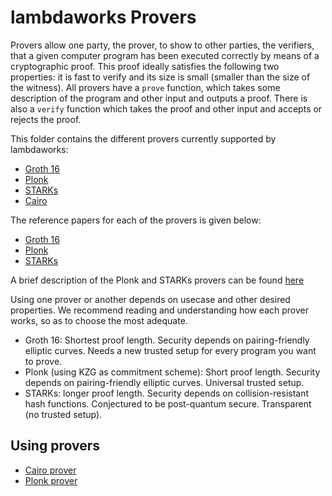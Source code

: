 # lambdaworks Provers

Provers allow one party, the prover, to show to other parties, the verifiers, that a given computer program has been executed correctly by means of a cryptographic proof. This proof ideally satisfies the following two properties: it is fast to verify and its size is small (smaller than the size of the witness). All provers have a `prove` function, which takes some description of the program and other input and outputs a proof. There is also a `verify` function which takes the proof and other input and accepts or rejects the proof.

This folder contains the different provers currently supported by lambdaworks:
- [Groth 16](https://github.com/lambdaclass/lambdaworks/tree/main/provers/groth16)
- [Plonk](https://github.com/lambdaclass/lambdaworks/tree/main/provers/plonk)
- [STARKs](https://github.com/lambdaclass/lambdaworks/tree/main/provers/stark)
- [Cairo](https://github.com/lambdaclass/lambdaworks/tree/main/provers/cairo)

The reference papers for each of the provers is given below:
- [Groth 16](https://eprint.iacr.org/2016/260)
- [Plonk](https://eprint.iacr.org/2019/953)
- [STARKs](https://eprint.iacr.org/2018/046.pdf)

A brief description of the Plonk and STARKs provers can be found [here](https://github.com/lambdaclass/lambdaworks/tree/main/docs/src)

Using one prover or another depends on usecase and other desired properties. We recommend reading and understanding how each prover works, so as to choose the most adequate.
- Groth 16: Shortest proof length. Security depends on pairing-friendly elliptic curves. Needs a new trusted setup for every program you want to prove.
- Plonk (using KZG as commitment scheme): Short proof length. Security depends on pairing-friendly elliptic curves. Universal trusted setup.
- STARKs: longer proof length. Security depends on collision-resistant hash functions. Conjectured to be post-quantum secure. Transparent (no trusted setup).

## Using provers

- [Cairo prover](https://github.com/lambdaclass/lambdaworks/blob/main/provers/cairo/README.md)
- [Plonk prover](https://github.com/lambdaclass/lambdaworks/blob/main/provers/plonk/README.md)
